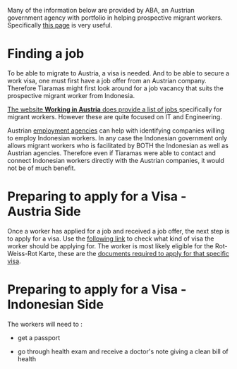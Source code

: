 Many of the information below are provided by ABA, an Austrian government agency with portfolio in helping prospective migrant workers. Specifically [this page](https://immigration-guide.workinaustria.com/de/nicht-eu-ewr/arbeiten/langfristiger-aufenthalt/) is very useful. 

# Finding a job

To be able to migrate to Austria, a visa is needed. And to be able to secure a work visa, one must first have a job offer from an Austrian company. Therefore Tiaramas might first look around for a job vacancy that suits the prospective migrant worker from Indonesia.

[The website **Working in Austria** does provide a list of jobs ](https://jobs.workinaustria.com/jobs?lang=de) specifically for migrant workers. However these are quite focused on IT and Engineering.

Austrian [employment agencies](./04%20-%20Austrian%20Agencies.md) can help with identifying companies willing to employ Indonesian workers.  In any case the Indonesian government only allows migrant workers who is facilitated by BOTH the Indonesian as well as Austrian agencies. Therefore even if Tiaramas were able to contact and connect Indonesian workers directly with the Austrian companies, it would not be of much benefit.

# Preparing to apply for a Visa - Austria Side

Once a worker has applied for a job and received a job offer, the next step is to apply for a visa. Use the [following link](https://immigration-guide.workinaustria.com/de/nicht-eu-ewr/arbeiten/langfristiger-aufenthalt/bereiten-sie-den-antrag-vor) to check what kind of visa the worker should be applying for. The worker is most likely eligible for the Rot-Weiss-Rot Karte, these are the [documents required to apply for that specific visa](./06%20-%20Documents%20Required.md).

# Preparing to apply for a Visa - Indonesian Side

The workers will need to : 

- get a passport

- go through health exam and receive a doctor's note giving a clean bill of health
